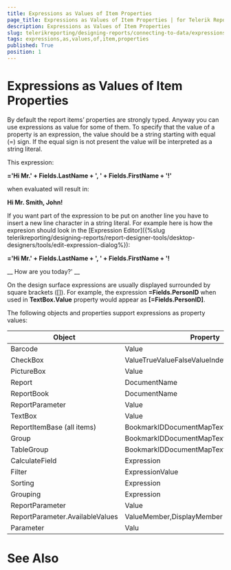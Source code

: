 ```yaml
---
title: Expressions as Values of Item Properties
page_title: Expressions as Values of Item Properties | for Telerik Reporting Documentation
description: Expressions as Values of Item Properties
slug: telerikreporting/designing-reports/connecting-to-data/expressions/using-expressions/expressions-as-values-of-item-properties
tags: expressions,as,values,of,item,properties
published: True
position: 1
---
```


# Expressions as Values of Item Properties



By default the report items’ properties are strongly typed. Anyway
		you can use expressions as value for some of them. To specify that the
		value of a property is an expression, the value should be a string 
		starting with equal (=) sign. If the equal sign is not present the value
		will be interpreted as a string literal.
		

This expression:

__='Hi Mr.' + Fields.LastName + ', ' + Fields.FirstName + '!'__

when evaluated will result in:

__Hi Mr. Smith, John!__

If you want part of the expression to be put on another line you have to insert a new line character in a string literal. For example here is how the expresion should look
      in the [Expression Editor]({%slug telerikreporting/designing-reports/report-designer-tools/desktop-designers/tools/edit-expression-dialog%}):
    

__='Hi Mr.' + Fields.LastName + ', ' + Fields.FirstName + '!__

__          How are you today?'
        __

On the design surface expressions are usually displayed surrounded
		by square brackets ([]). For example, the expression __=Fields.PersonID__		when used in __TextBox.Value__ property would appear
		as __[=Fields.PersonID]__.

The following objects and properties support expressions as
		property values:


| Object | Property |
| ------ | ------ |
|Barcode|Value|
|CheckBox|ValueTrueValueFalseValueIndeterminateValueText|
|PictureBox|Value|
|Report|DocumentName|
|ReportBook|DocumentName|
|ReportParameter|Value|
|TextBox|Value|
|ReportItemBase (all items)|BookmarkIDDocumentMapText|
|Group|BookmarkIDDocumentMapText|
|TableGroup|BookmarkIDDocumentMapText|
|CalculateField|Expression|
|Filter|ExpressionValue|
|Sorting|Expression|
|Grouping|Expression|
|ReportParameter|Value|
|ReportParameter.AvailableValues|ValueMember,DisplayMember|
|Parameter|Valu|




# See Also

